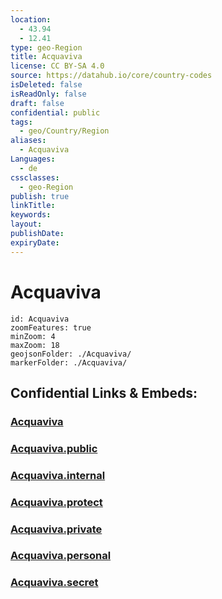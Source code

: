 ```yaml
---
location:
  - 43.94
  - 12.41
type: geo-Region
title: Acquaviva
license: CC BY-SA 4.0
source: https://datahub.io/core/country-codes
isDeleted: false
isReadOnly: false
draft: false
confidential: public
tags:
  - geo/Country/Region
aliases:
  - Acquaviva
Languages:
  - de
cssclasses:
  - geo-Region
publish: true
linkTitle:
keywords:
layout:
publishDate:
expiryDate:
---
```


# Acquaviva

```leaflet
id: Acquaviva
zoomFeatures: true 
minZoom: 4 
maxZoom: 18
geojsonFolder: ./Acquaviva/
markerFolder: ./Acquaviva/
```


## Confidential Links & Embeds: 

### [Acquaviva](/_Standards/Earth/Continent/Europe/Europe~South/San_Marino/Castelli~San_Marino/Acquaviva.md) 

### [Acquaviva.public](/_public/Earth/Continent/Europe/Europe~South/San_Marino/Castelli~San_Marino/Acquaviva.public.md) 

### [Acquaviva.internal](/_internal/Earth/Continent/Europe/Europe~South/San_Marino/Castelli~San_Marino/Acquaviva.internal.md) 

### [Acquaviva.protect](/_protect/Earth/Continent/Europe/Europe~South/San_Marino/Castelli~San_Marino/Acquaviva.protect.md) 

### [Acquaviva.private](/_private/Earth/Continent/Europe/Europe~South/San_Marino/Castelli~San_Marino/Acquaviva.private.md) 

### [Acquaviva.personal](/_personal/Earth/Continent/Europe/Europe~South/San_Marino/Castelli~San_Marino/Acquaviva.personal.md) 

### [Acquaviva.secret](/_secret/Earth/Continent/Europe/Europe~South/San_Marino/Castelli~San_Marino/Acquaviva.secret.md)

